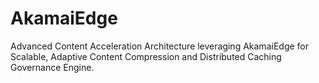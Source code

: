 # AkamaiEdge
Advanced Content Acceleration Architecture leveraging AkamaiEdge for Scalable, Adaptive Content Compression and Distributed Caching Governance Engine.
